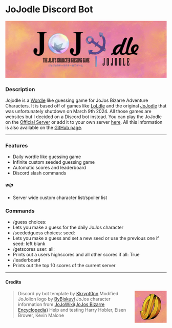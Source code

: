 # JoJodle Discord Bot
![](https://github.com/Uberchurch1/Jojodle-discordBot/blob/main/images/jojodle-banner.png?raw=true)
### Description
Jojodle is a [Wordle](https://www.nytimes.com/games/wordle/index.html "Wordle") like guessing game for JoJos Bizarre Adventure Characters. It is based off of games like [LoLdle](https://loldle.net "LoLdle") and the original [JoJodle](https://jojo-news.com/fun/jojodle/ "JoJodle") that was unfortunately shutdown on March 9th 2024. All those games are websites but I decided on a Discord bot instead. You can play the JoJodle on the [Official Server](https://discord.gg/AcvxDHcDmW "Official Server") or add it to your own server [here](https://discord.com/oauth2/authorize?client_id=1270479078411206766&permissions=2147544064&integration_type=0&scope=bot "here"). All this information is also available on the [GitHub page](https://github.com/Uberchurch1/Jojodle-discordBot/tree/main "GitHub page").

------------


### Features

- Daily wordle like guessing game
- Infinite custom seeded guessing game
- Automatic scores and leaderboard
- Discord slash commands
##### wip
- Server wide custom character list/spoiler list

### Commands
- /guess choices:
 - Lets you make a guess for the daily JoJos character
- /seededguess choices: seed:
 - Lets you make a guess and set a new seed or use the previous one if seed: left blank
- /getscores user: all:
 - Prints out a users highscores and all other scores if all: True
- /leaderboard
 - Prints out the top 10 scores of the current server
 

------------



#### Credits
<img src="https://github.com/Uberchurch1/Jojodle-discordBot/blob/main/images/jojodle-icon.png?raw=true" width="100" height="100" align="right"/>

> Discord.py bot template by [Kkrypt0nn](https://github.com/kkrypt0nn/Python-Discord-Bot-Template "Kkrypt0nn") 
> Modified JoJolion logo by [ByBiskuvi](https://www.reddit.com/r/StardustCrusaders/comments/u3fnqu/i_made_a_unoffical_jojolion_logo/?utm_source=share&utm_medium=web3x&utm_name=web3xcss&utm_term=1&utm_content=share_button "ByBiskuvi")
> JoJos character information from [JoJoWiki(JoJos Bizarre Encyclopedia)](https://jojowiki.com "JoJoWiki(JoJos Bizarre Encyclopedia)")
> Help and testing Harry Hobler, Eisen Brower, Kevin Malone
